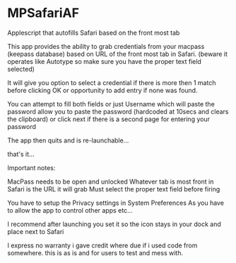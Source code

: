 # MPSafariAF
Applescript that autofills Safari based on the front most tab

This app provides the ability to grab credentials from your macpass (keepass database) based on URL of the front most tab in Safari. (beware it operates like Autotype so make sure you have the proper text field selected)

It will give you option to select a credential if there is more then 1 match before clicking OK or opportunity to add entry if none was found.

You can attempt to fill both fields or just Username which will paste the password allow you to paste the password (hardcoded at 10secs and clears the clipboard) or click next if there is a second page for entering your password

The app then quits and is re-launchable...

that's it...

Important notes:

MacPass needs to be open and unlocked Whatever tab is most front in Safari is the URL it will grab Must select the proper text field before firing

You have to setup the Privacy settings in System Preferences As you have to allow the app to control other apps etc...

I recommend after launching you set it so the icon stays in your dock and place next to Safari

I express no warranty i gave credit where due if i used code from somewhere. this is as is and for users to test and mess with.
